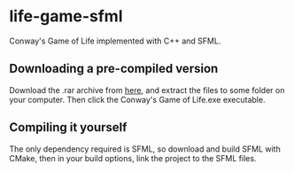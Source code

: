 # life-game-sfml
Conway's Game of Life implemented with C++ and SFML.

## Downloading a pre-compiled version
Download the .rar archive from [here](https://www.dropbox.com/s/yp54zugfel7li0b/Conway%27s%20Game%20of%20Life.rar?dl=0), and extract the files to some folder on your computer. Then click the Conway's Game of Life.exe executable.

## Compiling it yourself
The only dependency required is SFML, so download and build SFML with CMake, then in your build options, link the project to the SFML files.

